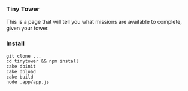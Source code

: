 ### Tiny Tower

This is a page that will tell you what missions are available to
complete, given your tower.

### Install

    git clone ...
    cd tinytower && npm install
    cake dbinit
    cake dbload
    cake build
    node .app/app.js

